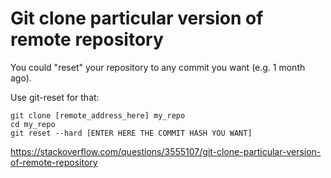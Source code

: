 # Git clone particular version of remote repository
You could "reset" your repository to any commit you want (e.g. 1 month ago).

Use git-reset for that:
```
git clone [remote_address_here] my_repo
cd my_repo
git reset --hard [ENTER HERE THE COMMIT HASH YOU WANT]
```

https://stackoverflow.com/questions/3555107/git-clone-particular-version-of-remote-repository

